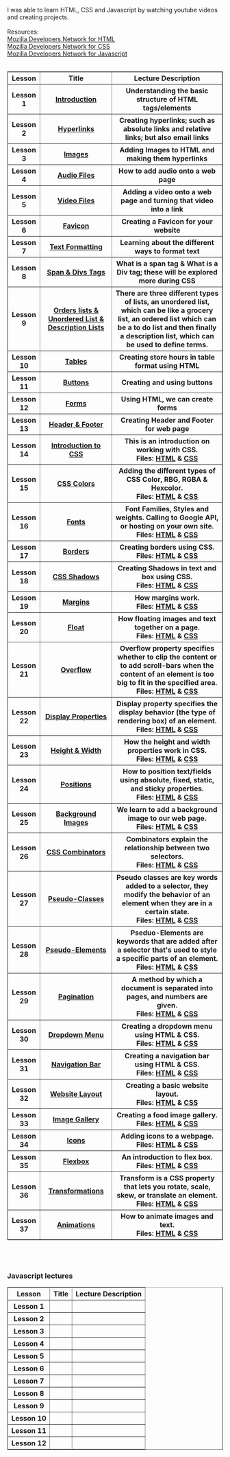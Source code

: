 I was able to learn HTML, CSS and Javascript by watching youtube videos and creating projects.<br><br>
Resources: <br>
<a href="https://developer.mozilla.org/en-US/docs/Web/HTML">Mozilla Developers Network for HTML</a> <br>
<a href="https://developer.mozilla.org/en-US/docs/Web/CSS">Mozilla Developers Network for CSS</a> <br>
<a href="https://developer.mozilla.org/en-US/docs/Web/JavaScript">Mozilla Developers Network for Javascript</a>
<br>
<br>
<table border="1">
    <tr>
        <th>Lesson</th>
        <th>Title</th>
        <th>Lecture Description</th>
    </tr>
    <tr>
    <th>Lesson 1</th>
    <th><a href="lecture_1.html">Introduction</a></th>
    <th>Understanding the basic structure of HTML tags/elements</th>
    </tr>
    <tr>
    <th>Lesson 2</th>
    <th><a href="lecture_2.html">Hyperlinks</a></th>
    <th>Creating hyperlinks; such as absolute links and relative links; but also email links</th>
    </tr>
    <tr>
    <th>Lesson 3</th>
    <th><a href="lecture_3.html">Images</a></th>
    <th>Adding Images to HTML and making them hyperlinks</th>
    </tr>
    <tr>
    <th>Lesson 4</th>
    <th><a href="lecture_4.html">Audio Files</a></th>
    <th>How to add audio onto a web page</th>
    </tr>
    <tr>
    <th>Lesson 5</th>
    <th><a href="lecture_5.html">Video Files</a></th>
    <th>Adding a video onto a web page and turning that video into a link</th>
    </tr>
    <tr>
    <th>Lesson 6</th>
    <th><a href="lecture_6.html">Favicon</a></th>
    <th>Creating a Favicon for your website</th>
    </tr>
    <tr>
    <th>Lesson 7</th>
    <th><a href="lecture_7.html">Text Formatting</a></th>
    <th>Learning about the different ways to format text</th>
    </tr>
    <tr>
    <th>Lesson 8</th>
    <th><a href="lecture_8.html">Span & Divs Tags</a></th>
    <th>What is a span tag & What is a Div tag; these will be explored more during CSS</th>
    </tr>
    <tr>
    <th>Lesson 9</th>
    <th><a href="lecture_9.html">Orders lists & Unordered List & Description Lists</a></th>
    <th>There are three different types of lists, an unordered list, which can be like a grocery list, an ordered list which can be a to do list and then finally a description list, which can be used to define terms.</th>
    </tr>
    <tr>
    <th>Lesson 10</th>
    <th><a href="lecture_10.html">Tables</a></th>
    <th>Creating store hours in table format using HTML</th>
    </tr>
    <tr>
    <th>Lesson 11</th>
    <th><a href="lecture_11.html">Buttons</a></th>
    <th>Creating and using buttons</th>
    </tr>
    <tr>
    <th>Lesson 12</th>
    <th><a href="lecture_12.html">Forms</a></th>
    <th>Using HTML, we can create forms</th>
    </tr>
    <tr>
    <th>Lesson 13</th>
    <th><a href="lecture_13.html">Header & Footer</a></th>
    <th>Creating Header and Footer for web page</th>
    </tr>
    <tr>
    <th>Lesson 14</th>
    <th><a href="lecture_14.html">Introduction to CSS</a></th>
    <th>This is an introduction on working with CSS.<br> Files: <a href="lecture_14.html">HTML</a> & <a href="lecture_14.css">CSS</a></th>
    </tr>
    <tr>
    <th>Lesson 15</th>
    <th><a href="lecture_15.html">CSS Colors</a></th>
    <th>Adding the different types of CSS Color, RBG, RGBA & Hexcolor.<br> Files:  <a href="lecture_15.html">HTML</a> & <a href="lecture_15.css">CSS</a></th>
    </tr>
    <tr>
    <th>Lesson 16</th>
    <th><a href="lecture_16.html">Fonts</a></th>
    <th>Font Families, Styles and weights. Calling to Google API, or hosting on your own site.<br>Files:  <a href="lecture_16.html">HTML</a> & <a href="lecture_16.css">CSS</a> </th>
    </tr>
    <tr>
    <th>Lesson 17</th>
    <th><a href="lecture_17.html">Borders</a></th>
    <th>Creating borders using CSS.<br> Files:  <a href="lecture_17.html">HTML</a> & <a href="lecture_17.css">CSS</a></th>
    </tr>
    <tr>
    <th>Lesson 18</th>  
    <th><a href="lecture_18.html">CSS Shadows</a></th>
    <th>Creating Shadows in text and box using CSS.<br> Files:  <a href="lecture_18.html">HTML</a> & <a href="lecture_18.css">CSS</a></th>
    </tr>
    <tr>
    <th>Lesson 19</th>
    <th><a href="lecture_19.html">Margins</a></th>
    <th>How margins work.<br> Files: <a href="lecture_19.html">HTML</a> & <a href="lecture_19.css">CSS</a></th>
    </tr>
    <tr>
    <th>Lesson 20</th>
    <th><a href="lecture_20.html">Float</a></th>
    <th>How floating images and text together on a page.<br> Files:  <a href="lecture_20.html">HTML</a> & <a href="lecture_20.css">CSS</a></th>
    </tr>
    <tr>
    <th>Lesson 21</th>
    <th><a href="lecture_21.html">Overflow</a></th>
    <th>Overflow property specifies whether to clip the content or to add scroll-bars when the content of an element is too big to fit in the specified area.<br> Files: <a href="lecture_21.html">HTML</a> & <a href="lecture_21.css">CSS</a> </th>
    </tr>
    <tr>
    <th>Lesson 22</th>
    <th><a href="lecture_22.html">Display Properties</a></th>
    <th>Display property specifies the display behavior (the type of rendering box) of an element.<br> Files:  <a href="lecture_22.html">HTML</a> & <a href="lecture_22.css">CSS</a></th>
    </tr>
    <tr>
    <th>Lesson 23</th>
    <th><a href="lecture_23.html">Height & Width</a></th>
    <th>How the height and width properties work in CSS.<br> Files:  <a href="lecture_23.html">HTML</a> & <a href="lecture_23.css">CSS</a></th>
    </tr>
    <tr>
    <th>Lesson 24</th>
    <th><a href="lecture_24.html">Positions</a></th>
    <th>How to position text/fields using absolute, fixed, static, and sticky properties.<br> Files:  <a href="lecture_24.html">HTML</a> & <a href="lecture_24.css">CSS</a></th>
    </tr>
    <tr>
    <th>Lesson 25</th>
    <th><a href="lecture_25.html">Background Images</a></th>
    <th>We learn to add a background image to our web page.<br> Files:  <a href="lecture_25.html">HTML</a> & <a href="lecture_25.css">CSS</a></th>
    </tr>
    <tr>
    <th>Lesson 26</th>
    <th><a href="lecture_26.html">CSS Combinators</a></th>
    <th>Combinators explain the relationship between two selectors.<br> Files:  <a href="lecture_26.html">HTML</a> & <a href="lecture_26.css">CSS</a></th>
    </tr>
    <tr>
    <th>Lesson 27</th>
    <th><a href="lecture_27.html">Pseudo-Classes</a></th>
    <th>Pseudo classes are key words added to a selector, they modify the behavior of an element when they are in a certain state.<br> Files:  <a href="lecture_27.html">HTML</a> & <a href="lecture_27.css">CSS</a></th>
    </tr>
    <tr>
    <th>Lesson 28</th>
    <th><a href="lecture_28.html">Pseudo-Elements</a></th>
    <th>Pseduo-Elements are keywords that are added after a selector that's used to style a specific parts of an element.<br> Files:  <a href="lecture_28.html">HTML</a> & <a href="lecture_28.css">CSS</a></th>
    </tr>
    <tr>
    <th>Lesson 29</th>
    <th><a href="lecture_29.html">Pagination</a></th>
    <th>A method by which a document is separated into pages, and numbers are given.<br> Files: <a href="lecture_29.html">HTML</a> & <a href="lecture_29.css">CSS</a></th>
    </tr>
    <tr>
    <th>Lesson 30</th>
    <th><a href="lecture_30.html">Dropdown Menu</a></th>
    <th>Creating a dropdown menu using HTML & CSS.<br> Files:  <a href="lecture_30.html">HTML</a> & <a href="lecture_30.css">CSS</a></th>
    </tr>
    <tr>
    <th>Lesson 31</th>
    <th><a href="lecture_31.html">Navigation Bar</a></th>
    <th>Creating a navigation bar using HTML & CSS.<br> Files:  <a href="lecture_31.html">HTML</a> & <a href="lecture_31.css">CSS</a></th>
    </tr>
    <tr>
    <th>Lesson 32</th>
    <th><a href="lecture_32.html">Website Layout</a></th>
    <th>Creating a basic website layout.<br> Files: <a href="lecture_32.html">HTML</a> & <a href="lecture_32.css">CSS</a></th>
    </tr>
    <tr>
    <th>Lesson 33</th>
    <th><a href="lecture_33.html">Image Gallery</a></th>
    <th>Creating a food image gallery.<br> Files: <a href="lecture_33.html">HTML</a> & <a href="lecture_33.css">CSS</a></th>
    </tr>
    <tr>
    <th>Lesson 34</th>
    <th><a href="lecture_34.html">Icons</a></th>
    <th>Adding icons to a webpage. <br> Files: <a href="lecture_34.html">HTML</a> & <a href="lecture_34.css">CSS</a></th>
    </tr>
    <tr>
    <th>Lesson 35</th>
    <th><a href="lecture_35.html">Flexbox</a></th>
    <th>An introduction to flex box. <br> Files: <a href="lecture_35.html">HTML</a> & <a href="lecture_35.css">CSS</a></th>
    </tr>
    <tr>
    <th>Lesson 36</th>
    <th><a href="lecture_36.html">Transformations</a></th>
    <th>Transform is a CSS property that lets you rotate, scale, skew, or translate an element.<br> Files: <a href="lecture_36.html">HTML</a> & <a href="lecture_36.css">CSS</a></th>
    </tr>
    <tr>
    <th>Lesson 37</th>
    <th><a href="lecture_37.html">Animations</a></th>
    <th>How to animate images and text.<br> Files: <a href="lecture_37.html">HTML</a> & <a href="lecture_37.css">CSS</a></th>
    </tr>
</table>
<br>
<br>
<h3>Javascript lectures</h3>
<table border="1">
    <tr>
        <th>Lesson</th>
        <th>Title</th>  
        <th>Lecture Description</th>
    </tr>
    <tr>
    <th>Lesson 1</th>
    <th><a href=""></a></th>
    <th></th>
    </tr>
    <tr>
    <th>Lesson 2</th>
    <th><a href=""></a></th>
    <th></th>
    </tr>
    <tr>
    <th>Lesson 3</th>
    <th><a href=""></a></th>
    <th></th>
    </tr>
    <tr>
    <th>Lesson 4</th>
    <th><a href=""></a></th>
    <th></th>
    </tr>
    <tr>
    <th>Lesson 5</th>
    <th><a href=""></a></th>
    <th></th>
    </tr>
    <tr>
    <th>Lesson 6</th>
    <th><a href=""></a></th>
    <th></th>
    </tr>
    <tr>
    <th>Lesson 7</th>
    <th><a href=""></a></th>
    <th></th>
    </tr>
    <tr>
    <th>Lesson 8</th>
    <th><a href=""></a></th>
    <th></th>
    </tr>
    <tr>
    <th>Lesson 9</th>
    <th><a href=""></a></th>
    <th></th>
    </tr>
    <tr>
    <th>Lesson 10</th>
    <th><a href=""></a></th>
    <th></th>
    </tr>
    <tr>
    <th>Lesson 11</th>
    <th><a href=""></a></th>
    <th></th>
    </tr>
    <tr>
    <th>Lesson 12</th>
    <th><a href=""></a></th>
    <th></th>
    </tr>

</table>